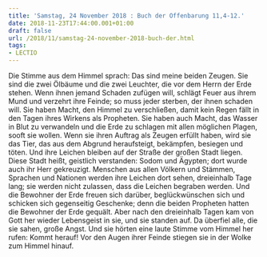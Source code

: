 ```yaml
---
title: 'Samstag, 24 November 2018 : Buch der Offenbarung 11,4-12.'
date: 2018-11-23T17:44:00.001+01:00
draft: false
url: /2018/11/samstag-24-november-2018-buch-der.html
tags: 
- LECTIO
---
```


Die Stimme aus dem Himmel sprach: Das sind meine beiden Zeugen. Sie sind die zwei Ölbäume und die zwei Leuchter, die vor dem Herrn der Erde stehen. Wenn ihnen jemand Schaden zufügen will, schlägt Feuer aus ihrem Mund und verzehrt ihre Feinde; so muss jeder sterben, der ihnen schaden will. Sie haben Macht, den Himmel zu verschließen, damit kein Regen fällt in den Tagen ihres Wirkens als Propheten. Sie haben auch Macht, das Wasser in Blut zu verwandeln und die Erde zu schlagen mit allen möglichen Plagen, sooft sie wollen. Wenn sie ihren Auftrag als Zeugen erfüllt haben, wird sie das Tier, das aus dem Abgrund heraufsteigt, bekämpfen, besiegen und töten. Und ihre Leichen bleiben auf der Straße der großen Stadt liegen. Diese Stadt heißt, geistlich verstanden: Sodom und Ägypten; dort wurde auch ihr Herr gekreuzigt. Menschen aus allen Völkern und Stämmen, Sprachen und Nationen werden ihre Leichen dort sehen, dreieinhalb Tage lang; sie werden nicht zulassen, dass die Leichen begraben werden. Und die Bewohner der Erde freuen sich darüber, beglückwünschen sich und schicken sich gegenseitig Geschenke; denn die beiden Propheten hatten die Bewohner der Erde gequält. Aber nach den dreieinhalb Tagen kam von Gott her wieder Lebensgeist in sie, und sie standen auf. Da überfiel alle, die sie sahen, große Angst. Und sie hörten eine laute Stimme vom Himmel her rufen: Kommt herauf! Vor den Augen ihrer Feinde stiegen sie in der Wolke zum Himmel hinauf.